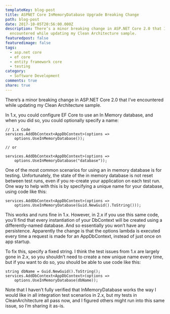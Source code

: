 ```yaml
---
templateKey: blog-post
title: ASPNET Core InMemoryDatabase Upgrade Breaking Change
path: blog-post
date: 2017-10-05T20:56:00.000Z
description: There’s a minor breaking change in ASP.NET Core 2.0 that I’ve
  encountered while updating my Clean Architecture sample.
featuredpost: false
featuredimage: false
tags:
  - asp.net core
  - ef core
  - entity framework core
  - testing
category:
  - Software Development
comments: true
share: true
---
```

There’s a minor breaking change in ASP.NET Core 2.0 that I’ve encountered while updating my Clean Architecture sample.

In 1.x, you could configure EF Core to use an In Memory database, and when you did so, you could optionally specify a name:

```
// 1.x Code
services.AddDbContext<AppDbContext>(options =>
    options.UseInMemoryDatabase());
 
// or
 
services.AddDbContext<AppDbContext>(options =>
    options.UseInMemoryDatabase("database"));
```

One of the most common scenarios for using an in memory database is for testing. Unfortunately, the state of the in memory database is not reset between test runs, even if you re-create your application on each test run. One way to help with this is by specifying a unique name for your database, using code like this:

```
services.AddDbContext<AppDbContext>(options =>
    options.UseInMemoryDatabase(Guid.NewGuid().ToString()));
```

This works and runs fine in 1.x. However, in 2.x if you use this same code, you’ll find that every instantiation of your DbContext will be created using a differently-named database. And so essentially you won’t have any persistence. Apparently the change is that the options lambda is executed every time a request is made for an AppDbContext, instead of just once on app startup.

To fix this, specify a fixed string. I think the test issues from 1.x are largely gone in 2.x, so you shouldn’t need to create a new unique name every time, but if you want to do so, you should be able to use code like this:

```
string dbName = Guid.NewGuid().ToString();
services.AddDbContext<AppDbContext>(options =>
    options.UseInMemoryDatabase(dbName));
```

Note that I haven’t fully verified that InMemoryDatabase works the way I would like in all integration test scenarios in 2.x, but my tests in CleanArchitecture all pass now, and I figured others might run into this same issue, so I’m sharing it as-is.